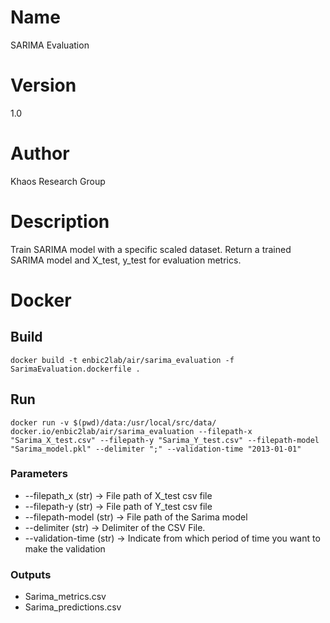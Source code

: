 # Name
SARIMA Evaluation

# Version
1.0

# Author
Khaos Research Group

# Description
Train SARIMA model with a specific scaled dataset.
Return a trained SARIMA model and X_test, y_test for evaluation metrics.

# Docker
## Build
```shell
docker build -t enbic2lab/air/sarima_evaluation -f SarimaEvaluation.dockerfile .
```
## Run
```shell
docker run -v $(pwd)/data:/usr/local/src/data/ docker.io/enbic2lab/air/sarima_evaluation --filepath-x "Sarima_X_test.csv" --filepath-y "Sarima_Y_test.csv" --filepath-model "Sarima_model.pkl" --delimiter ";" --validation-time "2013-01-01"
```

### Parameters
* --filepath_x (str) -> File path of X_test csv file
* --filepath-y (str) -> File path of Y_test csv file
* --filepath-model (str) -> File path of the Sarima model
* --delimiter (str) -> Delimiter of the CSV File.
* --validation-time (str) -> Indicate from which period of time you want to make the validation

### Outputs
* Sarima_metrics.csv
* Sarima_predictions.csv 